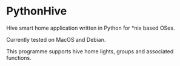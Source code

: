 # PythonHive

Hive smart home application written in Python for *nix based OSes.

Currently tested on MacOS and Debian.

This programme supports hive home lights, groups and associated functions.

